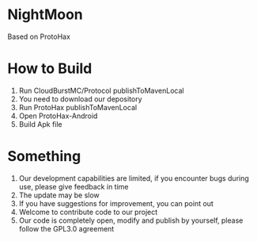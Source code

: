 # NightMoon
Based on ProtoHax

# How to Build
1. Run CloudBurstMC/Protocol publishToMavenLocal
2. You need to download our depository
3. Run ProtoHax publishToMavenLocal
4. Open ProtoHax-Android
5. Build Apk file

# Something
1. Our development capabilities are limited, if you encounter bugs during use, please give feedback in time
2. The update may be slow
3. If you have suggestions for improvement, you can point out
4. Welcome to contribute code to our project
5. Our code is completely open, modify and publish by yourself, please follow the GPL3.0 agreement

